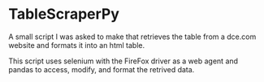 # TableScraperPy

A small script I was asked to make that retrieves the table from a dce.com website and formats it into an html table.

This script uses selenium with the FireFox driver as a web agent and pandas to access, modify, and format the retrived data.
